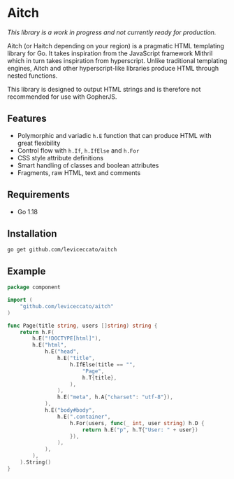 # Aitch

_This library is a work in progress and not currently ready for production._

Aitch (or Haitch depending on your region) is a pragmatic HTML templating library for Go. It takes inspiration from the JavaScript framework Mithril which in turn takes inspiration from hyperscript. Unlike traditional templating engines, Aitch and other hyperscript-like libraries produce HTML through nested functions.

This library is designed to output HTML strings and is therefore not recommended for use with GopherJS.

## Features
- Polymorphic and variadic `h.E` function that can produce HTML with great flexibility
- Control flow with `h.If`, `h.IfElse` and `h.For`
- CSS style attribute definitions
- Smart handling of classes and boolean attributes
- Fragments, raw HTML, text and comments

## Requirements

- Go 1.18

## Installation

```
go get github.com/leviceccato/aitch
```

## Example

```go
package component

import (
    "github.com/leviceccato/aitch"
)

func Page(title string, users []string) string {
    return h.F(
        h.E("!DOCTYPE[html]"),
        h.E("html",
            h.E("head",
                h.E("title",
                    h.IfElse(title == "",
                        "Page",
                        h.T{title},
                    ),
                ),
                h.E("meta", h.A{"charset": "utf-8"}),
            ),
            h.E("body#body",
                h.E(".container",
                    h.For(users, func(_ int, user string) h.D {
                        return h.E("p", h.T{"User: " + user})
                    }),
                ),
            ),
        ),
    ).String()
}
```